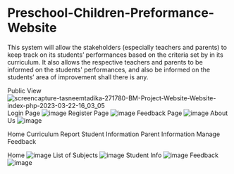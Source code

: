 # Preschool-Children-Preformance-Website
This system will allow the stakeholders (especially teachers and parents) to keep track on its students’ performances based on the criteria set by in its curriculum. It also allows the respective teachers and parents to be informed on the students' performances, and also be informed on the students’ area of improvement shall there is any. 

Public View
![screencapture-tasneemtadika-271780-BM-Project-Website-Website-index-php-2023-03-22-16_03_05](https://user-images.githubusercontent.com/55232967/226837785-8c841f68-570a-4e06-bf28-5fd7c6aaad23.png)
Login Page
![image](https://user-images.githubusercontent.com/55232967/226837285-042ac562-a8bb-4ee6-a76c-f10a7ba0c80f.png)
Register Page
![image](https://user-images.githubusercontent.com/55232967/226837366-259fdb82-5677-4633-ad14-d1c94446bc1e.png)
Feedback Page
![image](https://user-images.githubusercontent.com/55232967/226837437-0525d202-d3ca-4a85-a1b0-9b328ba85885.png)
About Us
![image](https://user-images.githubusercontent.com/55232967/226837509-3a9a70f5-d539-43bf-bf29-c8a0eb4ed107.png)

Home
Curriculum
Report
Student Information
Parent Information
Manage Feedback

Home 
![image](https://user-images.githubusercontent.com/55232967/226838234-0017810a-50f1-4115-b323-c39f42d2d220.png)
List of Subjects
![image](https://user-images.githubusercontent.com/55232967/226838268-4bc90913-ad86-4e3f-84ad-d80a79f76c1b.png)
Student Info
![image](https://user-images.githubusercontent.com/55232967/226838325-87536386-2352-408b-8cf8-9c8d051f48f0.png)
Feedback
![image](https://user-images.githubusercontent.com/55232967/226838362-dbcc82df-1412-4b98-91b6-4d8caa6f2b15.png)




